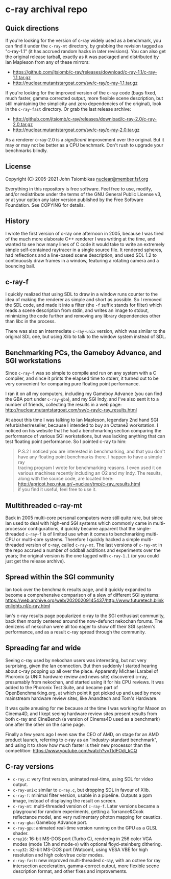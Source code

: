 c-ray archival repo
===================

Quick directions
----------------
If you're looking for the version of c-ray widely used as a benchmark, you can
find it under the `c-ray-mt` directory, by grabbing the revision tagged as
"c-ray-1.1" (it has accrued random hacks in later revisions). You can also get
the original release tarball, exactly as it was packaged and distributed by Ian
Mapleson from any of these mirrors:

  - https://github.com/jtsiomb/c-ray/releases/download/c-ray-1.1/c-ray-1.1.tar.gz
  - http://nuclear.mutantstargoat.com/sw/c-ray/c-ray-1.1.tar.gz

If you're looking for the improved version of the c-ray code (bugs fixed, much
faster, gamma corrected output, more flexible scene description, but still
maintaining the simplicity and zero dependencies of the original), look in the
`c-ray-fast` directory. Or grab the last release archive:

  - http://github.com/jtsiomb/c-ray/releases/download/c-ray-2.0/c-ray-2.0.tar.gz
  - http://nuclear.mutantstargoat.com/sw/c-ray/c-ray-2.0.tar.gz

As a renderer c-ray-2.0 is a *significant* improvement over the original. But it
may or may not be better as a CPU benchmark. Don't rush to upgrade your
benchmarks blindly.

License
-------
Copyright (C) 2005-2021 John Tsiombikas <nuclear@member.fsf.org>

Everything in this repository is free software. Feel free to use, modify, and/or
redistribute under the terms of the GNU General Public License v3, or at your
option any later version published by the Free Software Foundation. See COPYING
for details.

History
-------
I wrote the first version of c-ray one afternoon in 2005, because I was tired of
the much more elaborate C++ renderer I was writing at the time, and wanted to
see how many lines of C code it would take to write an extremely simple
self-contained raytracer in a single source file. It rendered spheres, had
reflections and a line-based scene description, and used SDL 1.2 to continuously
draw frames in a window, featuring a rotating camera and a bouncing ball.

## c-ray-f
I quickly realized that using SDL to draw in a window runs counter to the idea
of making the renderer as simple and short as possible. So I removed the SDL
code, and made it into a filter (the `-f` suffix stands for filter) which reads a
scene description from stdin, and writes an image to stdout, minimizing the code
further and removing any library dependencies other than libc in the process.

There was also an intermediate `c-ray-unix` version, which was similar to the
original SDL one, but using Xlib to talk to the window system instead of SDL.

## Benchmarking PCs, the Gameboy Advance, and SGI workstations
Since `c-ray-f` was so simple to compile and run on any system with a C
compiler, and since it prints the elapsed time to stderr, it turned out to be
very convenient for comparing pure floating point performance.

I ran it on all my computers, including my Gameboy
Advance (you can find the GBA port under `c-ray-gba`), and my SGI Indy, and I've
also sent it to a number of friends, collecting the results in a web page:
http://nuclear.mutantstargoat.com/sw/c-ray/c-ray_results.html

At about this time I was talking to Ian Mapleson, legendary 2nd hand SGI
refurbisher/reseller, because I intended to buy an Octane2 workstation. I
noticed on his website that he had a benchmarking section comparing the
performance of various SGI workstations, but was lacking anything that can test
floating point performance. So I pointed c-ray to him:

> P.S.2 I noticed you are interested in benchmarking, and that you don't          
> have any floating point benchmarks there. I happen to have a simple ray         
> tracing program I wrote for benchmarking reasons. I even used it on             
> various machines recently including an O2 and my Indy. The results,             
> along with the source code, are located here:                                   
> http://apricot.hep.ntua.gr/~nuclear/tmp/c-ray_results.html                      
> if you find it useful, feel free to use it.

## Multithreaded c-ray-mt
Back in 2005 multi-core personal computers were still quite rare, but since Ian
used to deal with high-end SGI systems which commonly came in multi-processor
configurations, it quickly became apparent that the single-threaded `c-ray-f` is
of limited use when it comes to benchmarking multi-CPU or multi-core systems.
Therefore I quickly hacked a simple multi-threaded version of c-ray, called
`c-ray-mt`. The last versions of `c-ray-mt` in the repo accrued a number of
oddball additions and experiments over the years; the original version is the
one tagged with `c-ray-1.1` (or you could just get the release archive).

## Spread within the SGI community
Ian took over the benchmark results page, and it quickly expanded to become a
comprehensive comparison of a slew of different SGI systems:
https://web.archive.org/web/20200209145437/http://www.futuretech.blinkenlights.nl/c-ray.html

Ian's c-ray results page popularized c-ray to the SGI enthusiast community, back
then mostly centered around the now-defunct nekochan forums. The denizens of
nekochan were all too eager to show off their SGI system's performance, and as a
result c-ray spread through the community.

## Spreading far and wide
Seeing c-ray used by nekochan users was interesting, but not very surprising,
given the Ian connection. But then suddenly I started hearing about c-ray
popping up all over the place. Apparently Michael Larabel of Phoronix (a UNIX
hardware review and news site) discovered c-ray, presumably from nekochan, and
started using it for his CPU reviews. It was added to the Phoronix Test Suite,
and became part of OpenBenchmarking.org, at which point it got picked up and
used by more mainstream hardware review sites, like Anandtech and Tom's
Hardware.

It was quite amusing for me because at the time I was working for
Maxon on Cinema4D, and I kept seeing hardware review sites present results
from both c-ray and CineBench (a version of Cinema4D used as a benchmark) one
after the other on the same page.

Finally a few years ago I even saw the CEO of AMD, on stage for an AMD product
launch, referring to c-ray as an "industry-standard benchmark", and using it to
show how much faster is their new processor than the competition:
https://www.youtube.com/watch?v=TtdFOdj_kCQ

C-ray versions
--------------
  - `c-ray.c`: very first version, animated real-time, using SDL for video output.
  - `c-ray-unix`: similar to `c-ray.c`, but dropping SDL in favour of Xlib.
  - `c-ray-f`: minimal filter version, usable in a pipeline. Outputs a ppm
    image, instead of displaying the result on screen.
  - `c-ray-mt`: multi-threaded version of `c-ray-f`. Later versions became a
    playground for random experiments, getting a Torrance&Cook reflectance
    model, and very rudimentary photon mapping for caustics.
  - `c-ray-gba`: Gameboy Advance port.
  - `c-ray-gpu`: animated real-time version running on the GPU as a GLSL shader.
  - `cray16`: 16-bit MS-DOS port (Turbo C), rendering in 256 color VGA modes
    (mode 13h and mode-x) with optional floyd-steinberg dithering.
  - `cray32`: 32-bit MS-DOS port (Watcom), using VESA VBE for high resolution
    and high color/true color modes.
  - `c-ray-fast`: new improved multi-threaded c-ray, with an octree for ray
    intersection acceleration, gamma-correct output, more flexible scene
    description format, and other fixes and improvements.
